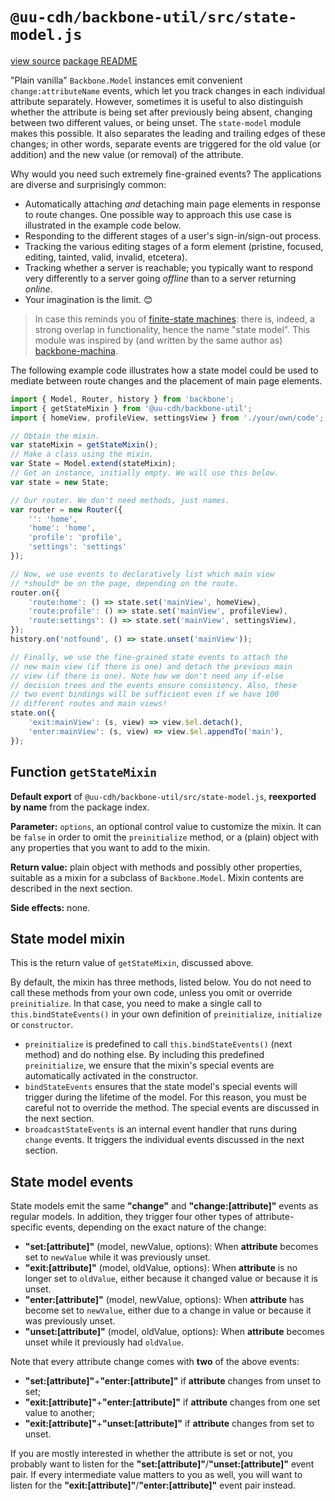 # `@uu-cdh/backbone-util/src/state-model.js`

[view source](https://github.com/CentreForDigitalHumanities/backbone-util/tree/main/src/state-model.js)
[package README](../README.md)

"Plain vanilla" `Backbone.Model` instances emit convenient `change:attributeName` events, which let you track changes in each individual attribute separately. However, sometimes it is useful to also distinguish whether the attribute is being set after previously being absent, changing between two different values, or being unset. The `state-model` module makes this possible. It also separates the leading and trailing edges of these changes; in other words, separate events are triggered for the old value (or addition) and the new value (or removal) of the attribute.

Why would you need such extremely fine-grained events? The applications are diverse and surprisingly common:

- Automatically attaching *and* detaching main page elements in response to route changes. One possible way to approach this use case is illustrated in the example code below.
- Responding to the different stages of a user's sign-in/sign-out process.
- Tracking the various editing stages of a form element (pristine, focused, editing, tainted, valid, invalid, etcetera).
- Tracking whether a server is reachable; you typically want to respond very differently to a server going *offline* than to a server returning *online*.
- Your imagination is the limit. 😊

> In case this reminds you of [finite-state machines][fsm]: there is, indeed, a strong overlap in functionality, hence the name "state model". This module was inspired by (and written by the same author as) [backbone-machina][bb-mach].

The following example code illustrates how a state model could be used to mediate between route changes and the placement of main page elements.

``` javascript
import { Model, Router, history } from 'backbone';
import { getStateMixin } from '@uu-cdh/backbone-util';
import { homeView, profileView, settingsView } from './your/own/code';

// Obtain the mixin.
var stateMixin = getStateMixin();
// Make a class using the mixin.
var State = Model.extend(stateMixin);
// Get an instance, initially empty. We will use this below.
var state = new State;

// Our router. We don't need methods, just names.
var router = new Router({
    '': 'home',
    'home': 'home',
    'profile': 'profile',
    'settings': 'settings'
});

// Now, we use events to declaratively list which main view
// *should* be on the page, depending on the route.
router.on({
    'route:home': () => state.set('mainView', homeView),
    'route:profile': () => state.set('mainView', profileView),
    'route:settings': () => state.set('mainView', settingsView),
});
history.on('notfound', () => state.unset('mainView'));

// Finally, we use the fine-grained state events to attach the
// new main view (if there is one) and detach the previous main
// view (if there is one). Note how we don't need any if-else
// decision trees and the events ensure consistency. Also, these
// two event bindings will be sufficient even if we have 100
// different routes and main views!
state.on({
    'exit:mainView': (s, view) => view.$el.detach(),
    'enter:mainView': (s, view) => view.$el.appendTo('main'),
});
```

[fsm]: https://en.wikipedia.org/wiki/Finite-state_machine
[bb-mach]: https://www.npmjs.com/package/backbone-machina

## Function `getStateMixin`

**Default export** of `@uu-cdh/backbone-util/src/state-model.js`, **reexported by name** from the package index.

**Parameter:** `options`, an optional control value to customize the mixin. It can be `false` in order to omit the `preinitialize` method, or a (plain) object with any properties that you want to add to the mixin.

**Return value:** plain object with methods and possibly other properties, suitable as a mixin for a subclass of `Backbone.Model`. Mixin contents are described in the next section.

**Side effects:** none.

## State model mixin

This is the return value of `getStateMixin`, discussed above.

By default, the mixin has three methods, listed below. You do not need to call these methods from your own code, unless you omit or override `preinitialize`. In that case, you need to make a single call to `this.bindStateEvents()` in your own definition of `preinitialize`, `initialize` or `constructor`.

- `preinitialize` is predefined to call `this.bindStateEvents()` (next method) and do nothing else. By including this predefined `preinitialize`, we ensure that the mixin's special events are automatically activated in the constructor.
- `bindStateEvents` ensures that the state model's special events will trigger during the lifetime of the model. For this reason, you must be careful not to override the method. The special events are discussed in the next section.
- `broadcastStateEvents` is an internal event handler that runs during `change` events. It triggers the individual events discussed in the next section.

## State model events

State models emit the same **"change"** and **"change:[attribute]"** events as regular models. In addition, they trigger four other types of attribute-specific events, depending on the exact nature of the change:

- **"set:[attribute]"** (model, newValue, options): When **attribute** becomes set to `newValue` while it was previously unset.
- **"exit:[attribute]"** (model, oldValue, options): When **attribute** is no longer set to `oldValue`, either because it changed value or because it is unset.
- **"enter:[attribute]"** (model, newValue, options): When **attribute** has become set to `newValue`, either due to a change in value or because it was previously unset.
- **"unset:[attribute]"** (model, oldValue, options): When **attribute** becomes unset while it previously had `oldValue`.

Note that every attribute change comes with **two** of the above events:

- **"set:[attribute]"**+**"enter:[attribute]"** if **attribute** changes from unset to set;
- **"exit:[attribute]"**+**"enter:[attribute]"** if **attribute** changes from one set value to another;
- **"exit:[attribute]"**+**"unset:[attribute]"** if **attribute** changes from set to unset.

If you are mostly interested in whether the attribute is set or not, you probably want to listen for the **"set:[attribute]"**/**"unset:[attribute]"** event pair. If every intermediate value matters to you as well, you will want to listen for the **"exit:[attribute]"**/**"enter:[attribute]"** event pair instead.

